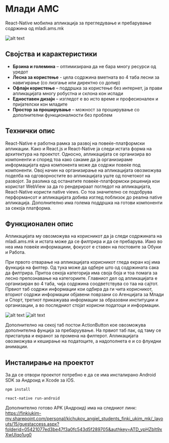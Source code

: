 # Млади АМС 
React-Native мобилна апликација за прегледување и пребарување содржина од mladi.ams.mk

![alt text](http://i.giphy.com/QiLULjy4xf3Zm.gif "Филтер")

## Својства и карактеристики
* **Брзина и големина** – оптимизирана да не бара многу ресурси од уредот
* **Лесна за користење** - цела содржина вметната во 4 таба лесни за навигирање (со лизгање или директно со допир)
* **Офлајн користење** – поддршка за користење без интернет, ја прави апликацијата многу робустна и склона кон испади
* **Едноставен дизајн** – изгледот е во исто време и професионален и пријателски кон младите
* **Простор за проширување** – можност за проширување со дополнителни функционалности без проблем

## Технички опис
React-Native е работна рамка за развој на повеќе-платформски апликации. Како и React.js и React-Native ја следи истата форма на архитектура на проектот. Односно, апликацијата се организира во компоненти и според тоа како сакаме да ја организираме информацијата  една компонента може да содржи повеќе под компоненти. Овој начин на организирање на апликацијата овозможува поделба на одговорностите во апликацијата уште од почетокот на развојот. За разлика од останатите повеќе-платформски решенија кои користат WebView за да го рендерираат погледот на апликацијата, React-Native користи native views. Со тоа значително се подобрува перформансот и апликацијата добива изглед поблизок до реална native апликација. Дополнително има голема поддршка на готови компоненти за секоја платформа. 

## Функционален опис
Апликацијата му овозможува на корисникот да ја следи содржината на mladi.ams.mk и истата може да се филтрира и да се пребарува. Иако во неа има повеќе информациии, фокусoт е ставен на постовите зa Обуки и Работа.   

При првото отварање на апликацијата корисникот гледа екран кој има функција на филтер. Од тука може да одбере што од содржината сака да филтрира. Притоа секоја категорија има своја боја и тоа помага за лесно препознавање на категориите. Главниот дел од апликацијата е организиран во 4 таба, чија содржина соодветствува со таа на сајтот. Првиот таб содржи информации кои одбира да ги чита корисникот, вториот содржи информации објавени поврзани со Агенцијата за Млади и Спорт, третиот прикажуава информации за образовни институции и организации, а во последниот стојат корисни податоци и информации.  

![alt text](http://i.giphy.com/1mGuadEfpwItq.gif "Табови")
![alt text](http://i.giphy.com/SIfU0X3jgjxG8.gif "Барање")

Дополнително на секој таб постои ActionButton кое  овозможува дополнителна фунцијa за пребаруување. На првиот таб пак, од таму се пристапува и екранот за промена на филтерот. Апликацијата овозможува и кеширање на податоците, а надополнета е и со флуидни анимации. 


## Инсталирање на проектот
За да се отвори проектот потребно е да се има инсталирано Android SDK за Андроид и Xcode за iOS.

~~~~
npm install

react-native run-android
~~~~

Дополнително готово APK (Андроид) има на следниот линк:   
https://finkiukim-my.sharepoint.com/personal/kichukov_angjel_students_finki_ukim_mk/_layouts/15/guestaccess.aspx?folderid=05421077ed3be47f3a0fc543d5f289705&authkey=ATD_vpHZbIt9xXwUIqo1ug0
